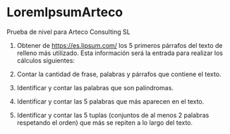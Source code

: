 # LoremIpsumArteco
Prueba de nivel para Arteco Consulting SL

1. Obtener de https://es.lipsum.com/ los 5 primeros párrafos del texto de relleno más utilizado. Esta información será 
la entrada para realizar los cálculos siguientes:

2. Contar la cantidad de frase, palabras y párrafos que contiene el texto.
3. Identificar y contar las palabras que son palíndromas.
4. Identificar y contar las 5 palabras que más aparecen en el texto.
5. Identificar y contar las 5 tuplas (conjuntos de al menos 2 palabras respetando el orden) que más se repiten a lo 
largo del texto.
